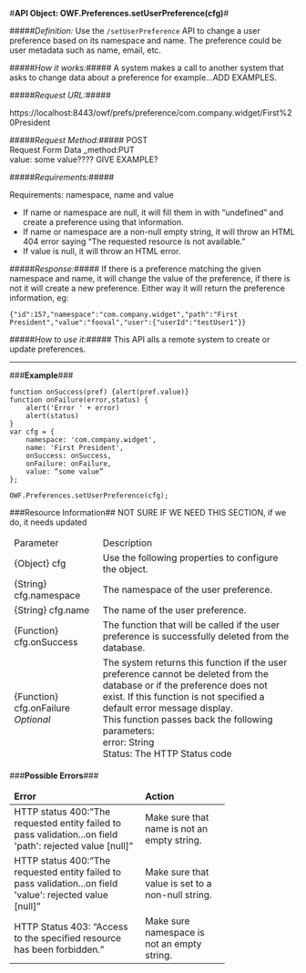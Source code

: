 #<b>API Object: OWF.Preferences.setUserPreference(cfg)</b>#

#####<i>Definition:</i> 
Use the `/setUserPreference` API to change a user preference based on its namespace and name. The preference could be user metadata such as name, email, etc.
 

#####<i>How it works:</i>#####
A system makes a call to another system that asks to change data about a preference for example...ADD EXAMPLES.  

#####<i>Request URL:</i>#####

https://localhost:8443/owf/prefs/preference/com.company.widget/First%20President

#####<i>Request Method:</i>#####
POST <br>
Request Form Data _method:PUT <br>
value: some value???? GIVE EXAMPLE?

#####<i>Requirements:</i>#####

Requirements: namespace, name and value <br>

- If name or namespace are null, it will fill them in with “undefined” and create a preference using that information.
- If name or namespace are a non-null empty string, it will throw an HTML 404 error saying “The requested resource is not available.”
- If value is null, it will throw an HTML error.


#####<i>Response:</i>#####
If there is a preference matching the given namespace and name, it will change the value of the preference, if there is not it will create a new preference. Either way it will return the preference information, eg:

`{"id":157,"namespace":"com.company.widget","path":"First President","value":"fooval","user":{"userId":"testUser1"}}`



#####<i>How to use it:</i>#####
This API alls a remote system to create or update preferences. 

<hr>
###<b>Example</b>###

    function onSuccess(pref) {alert(pref.value)}
    function onFailure(error,status) {
	    alert('Error ' + error)
	    alert(status)
    }
    var cfg = {
        namespace: 'com.company.widget',
        name: 'First President',
        onSuccess: onSuccess,
        onFailure: onFailure,
        value: “some value”
    };

    OWF.Preferences.setUserPreference(cfg);

###Resource Information##
NOT SURE IF WE NEED THIS SECTION, if we do, it needs updated
<table style="width:100%">
  <thead>
    <td>Parameter</td>
    <td>Description</td
  </thead>
  <tr>
    <td>{Object} cfg</td>
    <td>Use the following properties to configure the object.</td> 
    </tr>
  <tr>
    <td>{String} cfg.namespace</td>
    <td>The namespace of the user preference.</td> 
  </tr>
  <tr>
    <td>{String} cfg.name</td>
    <td>The name of the user preference.</td> 
  </tr>
  <tr>
    <td>{Function} cfg.onSuccess</td>
    <td>The function that will be called if the user preference is successfully deleted from the database.</td> 
  </tr>
  <tr>
    <td>{Function} cfg.onFailure <i>Optional</i></td>
    <td>The system returns this function if the user preference cannot be deleted from the database or if the preference does not exist. If this function is not specified a default error message display.<br> 
    This function passes back the following parameters: <br>error: String
    <br>Status: The HTTP Status code</td> 
  </tr>
</table>


###<b>Possible Errors</b>###
<table style="width:75%">
  <thead>
    <td><b>Error</b></td>
    <td><b>Action</b></td>
  </thead>
  <tr>
    <td>HTTP status 400:”The requested entity failed to pass validation...on field 'path': rejected value [null]”</td>
    <td>Make sure that name is not an empty string.</td> 
  </tr> 
  <tr>
    <td>HTTP status 400:”The requested entity failed to pass validation...on field 'value': rejected value [null]”</td>
    <td>Make sure that value is set to a non-null string.</td> 
  </tr> 
  <tr>
    <td>HTTP Status 403: “Access to the specified resource has been forbidden.”</td>
    <td>Make sure namespace is not an empty string.</td> 
  </tr> 
</table> 
